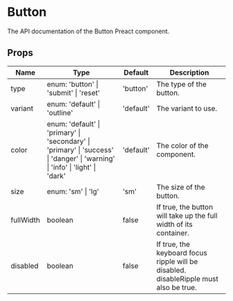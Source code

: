 # Button

The API documentation of the Button Preact component.

## Props

<table>
  <thead>
    <tr>
      <th>Name</th>
      <th>Type</th>
      <th>Default</th>
      <th>Description</th>
    </tr>
  </thead>
  <tbody>
    <tr>
      <td>type</td>
      <td>enum: 'button' | 'submit' | 'reset'</td>
      <td>'button'</td>
      <td>The type of the button.</td>
    </tr>
    <tr>
      <td>variant</td>
      <td>enum: 'default' | 'outline'</td>
      <td>'default'</td>
      <td>The variant to use.</td>
    </tr>
    <tr>
      <td>color</td>
      <td>enum: 'default' | 'primary' | 'secondary' | 'primary' | 'success' | 'danger' | 'warning' | 'info' | 'light' | 'dark'</td>
      <td>'default'</td>
      <td>The color of the component.</td>
    </tr>
    <tr>
      <td>size</td>
      <td>enum: 'sm' | 'lg'</td>
      <td>'sm'</td>
      <td>The size of the button.</td>
    </tr>
    <tr>
      <td>fullWidth</td>
      <td>boolean</td>
      <td>false</td>
      <td>If true, the button will take up the full width of its container.</td>
    </tr>
    <tr>
      <td>disabled</td>
      <td>boolean</td>
      <td>false</td>
      <td>If true, the keyboard focus ripple will be disabled. disableRipple must also be true.</td>
    </tr>
  </tbody>
</table>
